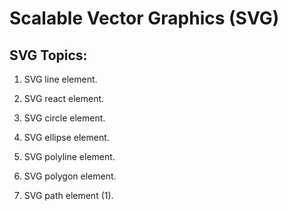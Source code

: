 # Scalable Vector Graphics (SVG)

## SVG Topics:

1. SVG line element.

2. SVG react element.

3. SVG circle element.

4. SVG ellipse element.

5. SVG polyline element.

6. SVG polygon element. 

7. SVG path element (1).